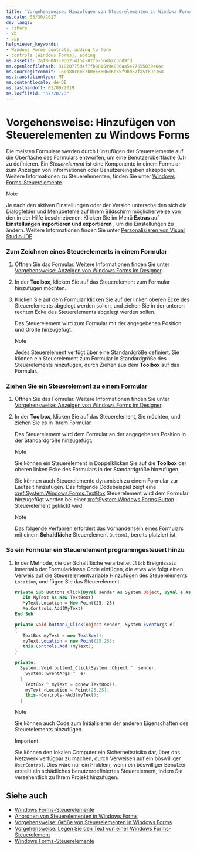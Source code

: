 ```yaml
---
title: 'Vorgehensweise: Hinzufügen von Steuerelementen zu Windows Forms'
ms.date: 03/30/2017
dev_langs:
- csharp
- vb
- cpp
helpviewer_keywords:
- Windows Forms controls, adding to form
- controls [Windows Forms], adding
ms.assetid: 2af86001-9d62-4154-87fb-66db2c3cd9fd
ms.openlocfilehash: 31820775d4f7fb981599e806aa5e27655039e6ac
ms.sourcegitcommit: 160a88c8087b0e63606e6e35f9bd57fa5f69c168
ms.translationtype: MT
ms.contentlocale: de-DE
ms.lasthandoff: 03/09/2019
ms.locfileid: "57720773"
---
```

# <a name="how-to-add-controls-to-windows-forms"></a>Vorgehensweise: Hinzufügen von Steuerelementen zu Windows Forms
Die meisten Formulare werden durch Hinzufügen der Steuerelemente auf die Oberfläche des Formulars entworfen, um eine Benutzeroberfläche (UI) zu definieren. Ein *Steuerelement* ist eine Komponente in einem Formular zum Anzeigen von Informationen oder Benutzereingaben akzeptieren. Weitere Informationen zu Steuerelementen, finden Sie unter [Windows Forms-Steuerelemente](index.md).  
  
> [!NOTE]
>  Je nach den aktiven Einstellungen oder der Version unterscheiden sich die Dialogfelder und Menübefehle auf Ihrem Bildschirm möglicherweise von den in der Hilfe beschriebenen. Klicken Sie im Menü **Extras** auf **Einstellungen importieren und exportieren** , um die Einstellungen zu ändern. Weitere Informationen finden Sie unter [Personalisieren von Visual Studio-IDE](/visualstudio/ide/personalizing-the-visual-studio-ide).  
  
### <a name="to-draw-a-control-on-a-form"></a>Zum Zeichnen eines Steuerelements in einem Formular  
  
1.  Öffnen Sie das Formular. Weitere Informationen finden Sie unter [Vorgehensweise: Anzeigen von Windows Forms im Designer](https://docs.microsoft.com/previous-versions/visualstudio/visual-studio-2010/w5yd62ts(v=vs.100)).  
  
2.  In der **Toolbox**, klicken Sie auf das Steuerelement zum Formular hinzufügen möchten.  
  
3.  Klicken Sie auf dem Formular klicken Sie auf der linken oberen Ecke des Steuerelements abgelegt werden sollen, und ziehen Sie in der unteren rechten Ecke des Steuerelements abgelegt werden sollen.  
  
     Das Steuerelement wird zum Formular mit der angegebenen Position und Größe hinzugefügt.  
  
    > [!NOTE]
    >  Jedes Steuerelement verfügt über eine Standardgröße definiert. Sie können ein Steuerelement zum Formular in Standardgröße des Steuerelements hinzufügen, durch Ziehen aus dem **Toolbox** auf das Formular.  
  
### <a name="to-drag-a-control-to-a-form"></a>Ziehen Sie ein Steuerelement zu einem Formular  
  
1.  Öffnen Sie das Formular. Weitere Informationen finden Sie unter [Vorgehensweise: Anzeigen von Windows Forms im Designer](https://docs.microsoft.com/previous-versions/visualstudio/visual-studio-2010/w5yd62ts(v=vs.100)).  
  
2.  In der **Toolbox**, klicken Sie auf das Steuerelement, Sie möchten, und ziehen Sie es in Ihrem Formular.  
  
     Das Steuerelement wird dem Formular an der angegebenen Position in der Standardgröße hinzugefügt.  
  
    > [!NOTE]
    >  Sie können ein Steuerelement in Doppelklicken Sie auf die **Toolbox** der oberen linken Ecke des Formulars in der Standardgröße hinzufügen.  
  
     Sie können auch Steuerelemente dynamisch zu einem Formular zur Laufzeit hinzufügen. Das folgende Codebeispiel zeigt eine <xref:System.Windows.Forms.TextBox> Steuerelement wird dem Formular hinzugefügt werden bei einer <xref:System.Windows.Forms.Button> -Steuerelement geklickt wird.  
  
    > [!NOTE]
    >  Das folgende Verfahren erfordert das Vorhandensein eines Formulars mit einem **Schaltfläche** Steuerelement `Button1`, bereits platziert ist.  
  
### <a name="to-add-a-control-to-a-form-programmatically"></a>So ein Formular ein Steuerelement programmgesteuert hinzu  
  
1.  In der Methode, die der Schaltfläche verarbeitet `Click` Ereignissatz innerhalb der Formularklasse Code einfügen, die etwa wie folgt einen Verweis auf die Steuerelementvariable Hinzufügen des Steuerelements `Location`, und fügen Sie das Steuerelement.  
  
    ```vb  
    Private Sub Button1_Click(ByVal sender As System.Object, ByVal e As System.EventArgs) Handles Button1.Click  
       Dim MyText As New TextBox()  
       MyText.Location = New Point(25, 25)  
       Me.Controls.Add(MyText)  
    End Sub  
    ```  
  
    ```csharp  
    private void button1_Click(object sender, System.EventArgs e)   
    {  
       TextBox myText = new TextBox();  
       myText.Location = new Point(25,25);  
       this.Controls.Add (myText);  
    }  
    ```  
  
    ```cpp  
    private:  
      System::Void button1_Click(System::Object ^  sender,  
        System::EventArgs ^  e)  
      {  
        TextBox ^ myText = gcnew TextBox();  
        myText->Location = Point(25,25);  
        this->Controls->Add(myText);  
      }  
    ```  
  
    > [!NOTE]
    >  Sie können auch Code zum Initialisieren der anderen Eigenschaften des Steuerelements hinzufügen.  
  
    > [!IMPORTANT]
    >  Sie können den lokalen Computer ein Sicherheitsrisiko dar, über das Netzwerk verfügbar zu machen, durch Verweisen auf ein böswilliger `UserControl`. Dies wäre nur ein Problem, wenn ein böswilliger Benutzer erstellt ein schädliches benutzerdefiniertes Steuerelement, indem Sie versehentlich zu Ihrem Projekt hinzufügen.  
  
## <a name="see-also"></a>Siehe auch
- [Windows Forms-Steuerelemente](index.md)
- [Anordnen von Steuerelementen in Windows Forms](arranging-controls-on-windows-forms.md)
- [Vorgehensweise: Größe von Steuerelementen in Windows Forms](how-to-resize-controls-on-windows-forms.md)
- [Vorgehensweise: Legen Sie den Text von einer Windows Forms-Steuerelement](how-to-set-the-text-displayed-by-a-windows-forms-control.md)
- [Windows Forms-Steuerelemente](controls-to-use-on-windows-forms.md)
